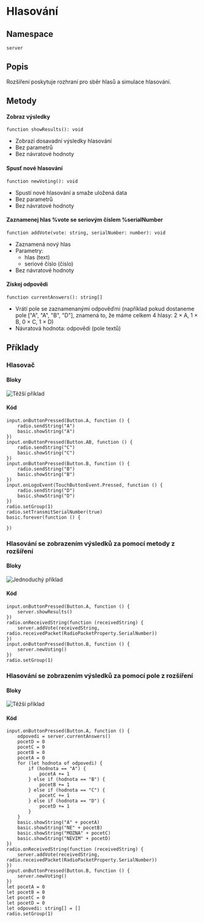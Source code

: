 # Hlasování

## Namespace
```
server
```
## Popis
Rozšíření poskytuje rozhraní pro sběr hlasů a simulace hlasování.
 
## Metody
#### Zobraz výsledky
```
function showResults(): void
```
- Zobrazí dosavadní výsledky hlasování
- Bez parametrů
- Bez návratové hodnoty

#### Spusť nové hlasování
```
function newVoting(): void
```
- Spustí nové hlasování a smaže uložená data
- Bez parametrů
- Bez návratové hodnoty

#### Zaznamenej hlas %vote se seriovým číslem %serialNumber
```
function addVote(vote: string, serialNumber: number): void
```
- Zaznamená nový hlas
- Parametry:
    - hlas (text)
    - seriové číslo (číslo)
- Bez návratové hodnoty
 
#### Získej odpovědi
```
function currentAnswers(): string[]
```
- Vrátí pole se zaznamenanými odpověďmi (například pokud dostaneme pole ["A", "A", "B", "D"], znamená to, že máme celkem 4 hlasy: 2 × A, 1 × B, 0 × C, 1 × D)
- Návratová hodnota: odpovědi (pole textů)



## Příklady

### Hlasovač

#### Bloky

![Těžší příklad](https://github.com/SmutnyJan/pxt-voting-collector/images/voterexample.png)

#### Kód

```
input.onButtonPressed(Button.A, function () {
    radio.sendString("A")
    basic.showString("A")
})
input.onButtonPressed(Button.AB, function () {
    radio.sendString("C")
    basic.showString("C")
})
input.onButtonPressed(Button.B, function () {
    radio.sendString("B")
    basic.showString("B")
})
input.onLogoEvent(TouchButtonEvent.Pressed, function () {
    radio.sendString("D")
    basic.showString("D")
})
radio.setGroup(1)
radio.setTransmitSerialNumber(true)
basic.forever(function () {
	
})
```

### Hlasování se zobrazením výsledků za pomocí metody z rozšíření

#### Bloky
![Jednoduchý příklad](https://github.com/SmutnyJan/pxt-voting-collector/images/easyexample.png)

#### Kód
```
input.onButtonPressed(Button.A, function () {
    server.showResults()
})
radio.onReceivedString(function (receivedString) {
    server.addVote(receivedString, radio.receivedPacket(RadioPacketProperty.SerialNumber))
})
input.onButtonPressed(Button.B, function () {
    server.newVoting()
})
radio.setGroup(1)
```

### Hlasování se zobrazením výsledků za pomocí pole z rozšíření

#### Bloky
![Těžší příklad](https://github.com/SmutnyJan/pxt-voting-collector/images/hardexample.png)


#### Kód
```
input.onButtonPressed(Button.A, function () {
    odpovedi = server.currentAnswers()
    pocetD = 0
    pocetC = 0
    pocetB = 0
    pocetA = 0
    for (let hodnota of odpovedi) {
        if (hodnota == "A") {
            pocetA += 1
        } else if (hodnota == "B") {
            pocetB += 1
        } else if (hodnota == "C") {
            pocetC += 1
        } else if (hodnota == "D") {
            pocetD += 1
        }
    }
    basic.showString("A" + pocetA)
    basic.showString("NE" + pocetB)
    basic.showString("MOZNA" + pocetC)
    basic.showString("NEVIM" + pocetD)
})
radio.onReceivedString(function (receivedString) {
    server.addVote(receivedString, radio.receivedPacket(RadioPacketProperty.SerialNumber))
})
input.onButtonPressed(Button.B, function () {
    server.newVoting()
})
let pocetA = 0
let pocetB = 0
let pocetC = 0
let pocetD = 0
let odpovedi: string[] = []
radio.setGroup(1)
```


